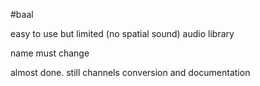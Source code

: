 #baal

easy to use but limited (no spatial sound) audio library

name must change

almost done. still channels conversion and documentation
